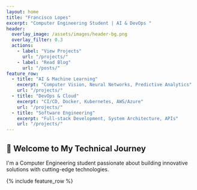 ```yaml
---
layout: home
title: "Francisco Lopes"
excerpt: "Computer Engineering Student | AI & DevOps "
header:
  overlay_image: /assets/images/header-bg.png
  overlay_filter: 0.3
  actions:
    - label: "View Projects"
      url: "/projects/"
    - label: "Read Blog" 
      url: "/posts/"
feature_row:
  - title: "AI & Machine Learning"
    excerpt: "Computer Vision, Neural Networks, Predictive Analytics"
    url: "/projects/"
  - title: "DevOps & Cloud"
    excerpt: "CI/CD, Docker, Kubernetes, AWS/Azure"
    url: "/projects/"
  - title: "Software Engineering"
    excerpt: "Full-stack Development, System Architecture, APIs"
    url: "/projects/"
---
```


## 🚀 Welcome to My Technical Journey

I'm a Computer Engineering student passionate about building innovative solutions with cutting-edge technologies.

{% include feature_row %}
